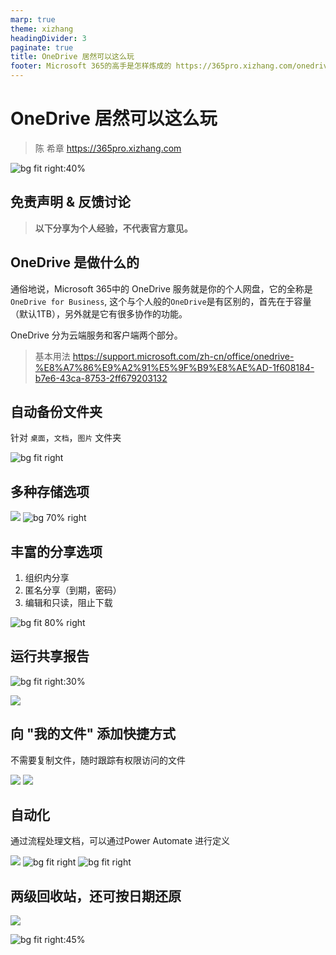 ```yaml
---
marp: true
theme: xizhang
headingDivider: 3
paginate: true
title: OneDrive 居然可以这么玩
footer: Microsoft 365的高手是怎样炼成的 https://365pro.xizhang.com/onedrive.html
---
```


# OneDrive 居然可以这么玩
> 陈 希章 https://365pro.xizhang.com

![bg fit right:40%](images/onedrive.png)

## 免责声明 & 反馈讨论

> **以下分享为个人经验，不代表官方意见。**



## OneDrive 是做什么的
<!-- _backgroundColor: azure -->

通俗地说，Microsoft 365中的 OneDrive 服务就是你的个人网盘，它的全称是 `OneDrive for Business`, 这个与个人般的`OneDrive`是有区别的，首先在于容量（默认1TB），另外就是它有很多协作的功能。

OneDrive 分为云端服务和客户端两个部分。

> 基本用法 https://support.microsoft.com/zh-cn/office/onedrive-%E8%A7%86%E9%A2%91%E5%9F%B9%E8%AE%AD-1f608184-b7e6-43ca-8753-2ff679203132

## 自动备份文件夹

针对 `桌面`，`文档`，`图片` 文件夹

![bg fit right](images/auto-backup-folder.png)

## 多种存储选项
![](images/onedrive-file-status.png)
![bg 70% right](images/onedrive-storage-options.png)

## 丰富的分享选项

1. 组织内分享
1. 匿名分享（到期，密码）
1. 编辑和只读，阻止下载 

![bg fit 80% right](images/onedrive-sharing-options.png)

## 运行共享报告

![bg fit right:30%](images/run-onedrive-sharing-report.png)

![](images/onedrive-sharing-report.png)


## 向 "我的文件" 添加快捷方式

不需要复制文件，随时跟踪有权限访问的文件

![](images/add-shortcut.png)
![](images/add-shortcut2.png)

## 自动化

通过流程处理文档，可以通过Power Automate 进行定义

![](images/onedrive-automation.png)
![bg fit right](images/onedrive-automation-request-approve.png)
![bg fit right](images/onedrive-automation-create-flow.png)


## 两级回收站，还可按日期还原

![](images/restore-onedrive.png)

![bg fit right:45%](images/recycle-bin.png)

